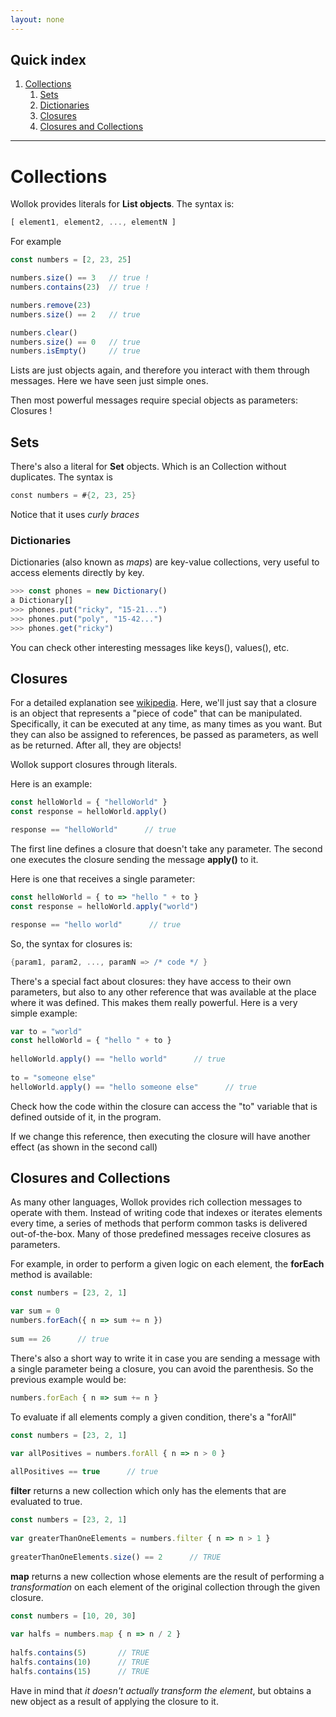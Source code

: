 ```yaml
---
layout: none
---
```


## Quick index ##

1. [Collections](#collections)  
    1. [Sets](#sets)
    1. [Dictionaries](#dictionaries)
    1. [Closures](#closures)
    1. [Closures and Collections](#closures-and-collections) 


<hr>

# Collections #

Wollok provides literals for **List objects**.
The syntax is:

```javascript
[ element1, element2, ..., elementN ]
```

For example

```javascript
const numbers = [2, 23, 25]

numbers.size() == 3   // true !
numbers.contains(23)  // true !

numbers.remove(23)
numbers.size() == 2   // true

numbers.clear()
numbers.size() == 0   // true
numbers.isEmpty()     // true
```

Lists are just objects again, and therefore you interact with them through messages.
Here we have seen just simple ones.

Then most powerful messages require special objects as parameters: Closures !

## Sets

There's also a literal for **Set** objects. Which is an Collection without duplicates.
The syntax is

```scala
const numbers = #{2, 23, 25}
```

Notice that it uses _curly braces_

### Dictionaries ###

Dictionaries (also known as _maps_) are key-value collections, very useful to access elements directly by key. 

```javascript
>>> const phones = new Dictionary()
a Dictionary[]
>>> phones.put("ricky", "15-21...")
>>> phones.put("poly", "15-42...")
>>> phones.get("ricky")
```

You can check other interesting messages like keys(), values(), etc.

## Closures ##

For a detailed explanation see [wikipedia](http://en.wikipedia.org/wiki/Closure_(computer_programming)).
Here, we'll just say that a closure is an object that represents a "piece of code" that can be manipulated. Specifically, it can be executed at any time, as many times as you want.
But they can also be assigned to references, be passed as parameters, as well as be returned. After all, they are objects!

Wollok support closures through literals.

Here is an example:

```javascript
const helloWorld = { "helloWorld" }
const response = helloWorld.apply()     

response == "helloWorld"      // true
```

The first line defines a closure that doesn't take any parameter. The second one executes the closure sending the message **apply()** to it.

Here is one that receives a single parameter:

```javascript
const helloWorld = { to => "hello " + to }
const response = helloWorld.apply("world")

response == "hello world"      // true
```
So, the syntax for closures is:

```groovy
{param1, param2, ..., paramN => /* code */ }
```

There's a special fact about closures: they have access to their own parameters, but also to any other reference that was available at the place where it was defined.
This makes them really powerful.
Here is a very simple example:

```javascript
var to = "world"
const helloWorld = { "hello " + to }
            
helloWorld.apply() == "hello world"      // true
        
to = "someone else"
helloWorld.apply() == "hello someone else"      // true
```

Check how the code within the closure can access the "to" variable that is defined outside of it, in the program.

If we change this reference, then executing the closure will have another effect (as shown in the second call)


## Closures and Collections ##

As many other languages, Wollok provides rich collection messages to operate with them. Instead of writing code that indexes or iterates elements every time, a series of methods that perform common tasks is delivered out-of-the-box. Many of those predefined messages receive closures as parameters.

For example, in order to perform a given logic on each element, the **forEach** method is available:

```javascript
const numbers = [23, 2, 1]

var sum = 0
numbers.forEach({ n => sum += n })
            
sum == 26      // true
```

There's also a short way to write it in case you are sending a message with a single parameter being a closure, you can avoid the parenthesis.
So the previous example would be:

```javascript
numbers.forEach { n => sum += n }
```

To evaluate if all elements comply a given condition, there's a "forAll"


```javascript
const numbers = [23, 2, 1]
            
var allPositives = numbers.forAll { n => n > 0 }

allPositives == true      // true
```

**filter** returns a new collection which only has the elements that are evaluated to true.

```javascript
const numbers = [23, 2, 1]
            
var greaterThanOneElements = numbers.filter { n => n > 1 }
    
greaterThanOneElements.size() == 2      // TRUE

```

**map** returns a new collection whose elements are the result of performing a *transformation* on each element of the original collection through the given closure.

```javascript
const numbers = [10, 20, 30]
            
var halfs = numbers.map { n => n / 2 }
    
halfs.contains(5)       // TRUE
halfs.contains(10)      // TRUE
halfs.contains(15)      // TRUE
```

Have in mind that *it doesn't actually transform the element*, but obtains a new object as a result of applying the closure to it.


